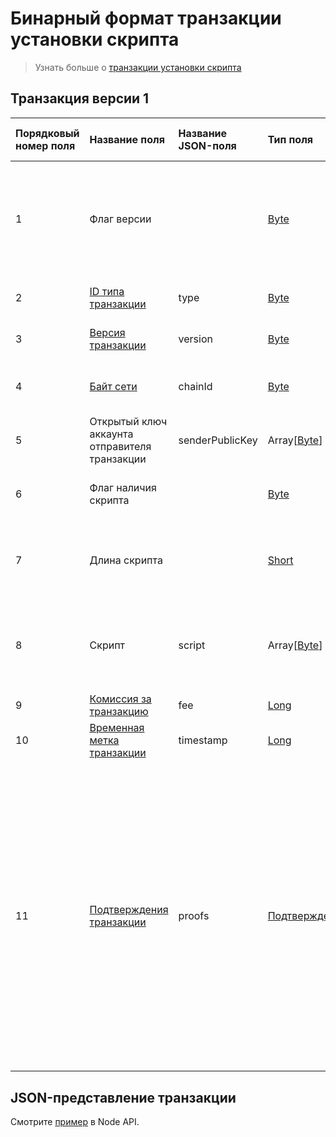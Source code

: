 # Бинарный формат транзакции установки скрипта

> Узнать больше о [транзакции установки скрипта](/ru/blockchain/transaction-type/set-script-transaction-transaction.md)

## Транзакция версии 1

| Порядковый номер поля | Название поля | Название JSON-поля | Тип поля | Размер поля в байтах | Комментарий |
| :--- | :--- | :--- | :--- | :--- | :--- |
| 1 | Флаг версии |  | [Byte](/ru/blockchain/blockchain/blockchain-data-types.md) | 1 | Указывает что [версия транзакции](/ru/blockchain/transaction/transaction-version.md) является второй или выше.<br>Значение должно быть равно 0 |
| 2 | [ID типа транзакции](/ru/blockchain/transaction-type.md) | type | [Byte](/ru/blockchain/blockchain/blockchain-data-types.md) | 1 | Значение должно быть равно 15 |
| 3 | [Версия транзакции](/ru/blockchain/transaction/transaction-version.md) | version | [Byte](/ru/blockchain/blockchain/blockchain-data-types.md) | 1 | Значение должно быть равно 1 |
| 4 | [Байт сети](/ru/blockchain/blockchain-network/chain-id.md) | chainId | [Byte](/ru/blockchain/blockchain/blockchain-data-types.md) | 1 | 84 для [тестовой сети](/ru/blockchain/blockchain-network/test-network.md), 87 для [основной сети](/ru/blockchain/blockchain-network/main-network.md) |
| 5 | Открытый ключ аккаунта отправителя транзакции | senderPublicKey | Array[[Byte](/ru/blockchain/blockchain/blockchain-data-types.md)] | 32 |  |
| 6 | Флаг наличия скрипта |  | [Byte](/ru/blockchain/blockchain/blockchain-data-types.md) | 1 | 0 — скрипт не установлен<br>1 — скрипт установлен |
| 7 | Длина скрипта |  | [Short](/ru/blockchain/blockchain/blockchain-data-types.md) | `S` | `S` = 0 если значение поля 6 равно 0.<br>S = 2 если значение поля 6 равно 1 |
| 8 | Скрипт | script | Array[[Byte](/ru/blockchain/blockchain/blockchain-data-types.md)] | `S` | `S` = 0 если значение поля 6 равно 0.<br>1 <= `S` <= 32768 если значение поля 6 равно 1 |
| 9 | [Комиссия за транзакцию](/ru/blockchain/transaction/transaction-fee.md) | fee | [Long](/ru/blockchain/blockchain/blockchain-data-types.md) | 8 |  |
| 10 | [Временная метка транзакции](/ru/blockchain/transaction/transaction-timestamp.md) | timestamp | [Long](/ru/blockchain/blockchain/blockchain-data-types.md) | 8 |  |
| 11 | [Подтверждения транзакции](/ru/blockchain/transaction/transaction-proof.md) | proofs | [Подтверждения](/ru/blockchain/transaction/transaction-proof.md) | `S` | Если массив пустой, то `S` = 3.<br>Если массив не пустой, то `S` = 3 + 2 × `N` + (`P`<sub>1</sub> + `P`<sub>2</sub> + ... + `P`<sub>n</sub>),<br>где<br>`N` — количество подтверждений в массиве,<br>`P`<sub>n</sub> — размер `N`-го подтверждения в байтах. Максимальное количество подтверждений в массиве — 8. Максимальный размер каждого подтверждения — 64 байта |

## JSON-представление транзакции

Смотрите [пример](https://nodes.wavesplatform.com/transactions/info/8Nwjd2tcQWff3S9WAhBa7vLRNpNnigWqrTbahvyfMVrU) в Node API.
